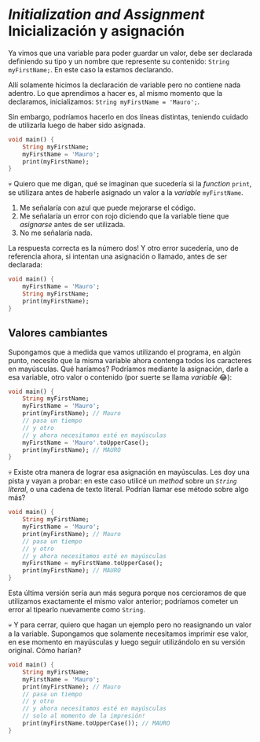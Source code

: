 # _Initialization and Assignment_ Inicialización y asignación

Ya vimos que una variable para poder guardar un valor, debe ser declarada definiendo su tipo y un nombre que represente su contenido: `String myFirstName;`. En este caso la estamos declarando.

Allí solamente hicimos la declaración de variable pero no contiene nada adentro. Lo que aprendimos a hacer es, al mismo momento que la declaramos, inicializamos: `String myFirstName = 'Mauro';`.

Sin embargo, podríamos hacerlo en dos líneas distintas, teniendo cuidado de utilizarla luego de haber sido asignada.

```dart
void main() {
    String myFirstName;
    myFirstName = 'Mauro';
    print(myFirstName);
}
```

💀 Quiero que me digan, qué se imaginan que sucedería si la _function_ `print`, se utilizara antes de haberle asignado un valor a la _variable_ `myFirstName`.

1. Me señalaría con azul que puede mejorarse el código.
2. Me señalaría un error con rojo diciendo que la variable tiene que _asignarse_ antes de ser utilizada.
3. No me señalaría nada.

La respuesta correcta es la número dos! Y otro error sucedería, uno de referencia ahora, si intentan una asignación o llamado, antes de ser declarada:

```dart
void main() {
    myFirstName = 'Mauro';
    String myFirstName;
    print(myFirstName);
}
```

## Valores cambiantes

Supongamos que a medida que vamos utilizando el programa, en algún punto, necesito que la misma variable ahora contenga todos los caracteres en mayúsculas. Qué haríamos? Podríamos mediante la asignación, darle a esa variable, otro valor o contenido (por suerte se llama _variable_ 😂):

```dart
void main() {
    String myFirstName;
    myFirstName = 'Mauro';
    print(myFirstName); // Mauro
    // pasa un tiempo
    // y otro
    // y ahora necesitamos esté en mayúsculas
    myFirstName = 'Mauro'.toUpperCase();
    print(myFirstName); // MAURO
}
```

💀 Existe otra manera de lograr esa asignación en mayúsculas. Les doy una pista y vayan a probar: en este caso utilicé un _method_ sobre un _`String` literal_, o una cadena de texto literal. Podrían llamar ese método sobre algo más?

```dart
void main() {
    String myFirstName;
    myFirstName = 'Mauro';
    print(myFirstName); // Mauro
    // pasa un tiempo
    // y otro
    // y ahora necesitamos esté en mayúsculas
    myFirstName = myFirstName.toUpperCase();
    print(myFirstName); // MAURO
}
```

Esta última versión sería aun más segura porque nos cercioramos de que utilizamos exactamente el mismo valor anterior; podríamos cometer un error al tipearlo nuevamente como `String`.

💀 Y para cerrar, quiero que hagan un ejemplo pero no reasignando un valor a la variable. Supongamos que solamente necesitamos imprimir ese valor, en ese momento en mayúsculas y luego seguir utilizándolo en su versión original. Cómo harían?

```dart
void main() {
    String myFirstName;
    myFirstName = 'Mauro';
    print(myFirstName); // Mauro
    // pasa un tiempo
    // y otro
    // y ahora necesitamos esté en mayúsculas
    // solo al momento de la impresión!
    print(myFirstName.toUpperCase()); // MAURO
}
```
